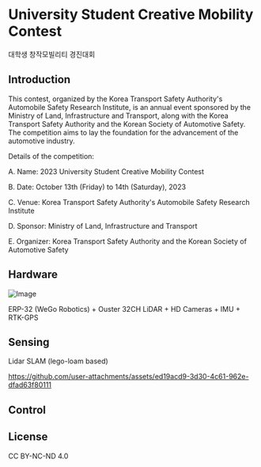 # University Student Creative Mobility Contest
대학생 창작모빌리티 경진대회

## Introduction
This contest, organized by the Korea Transport Safety Authority's Automobile Safety Research Institute, is an annual event sponsored by the Ministry of Land, Infrastructure and Transport, along with the Korea Transport Safety Authority and the Korean Society of Automotive Safety. The competition aims to lay the foundation for the advancement of the automotive industry.

Details of the competition:

A. Name: 2023 University Student Creative Mobility Contest

B. Date: October 13th (Friday) to 14th (Saturday), 2023

C. Venue: Korea Transport Safety Authority's Automobile Safety Research Institute

D. Sponsor: Ministry of Land, Infrastructure and Transport

E. Organizer: Korea Transport Safety Authority and the Korean Society of Automotive Safety

## Hardware

![Image](https://github.com/user-attachments/assets/0b4db66a-b6af-4472-882a-8cbcbf8fe452)

ERP-32 (WeGo Robotics) + Ouster 32CH LiDAR + HD Cameras + IMU + RTK-GPS

## Sensing
Lidar SLAM (lego-loam based)

https://github.com/user-attachments/assets/ed19acd9-3d30-4c61-962e-dfad63f80111



## Control




## License
CC BY-NC-ND 4.0
